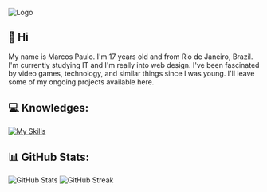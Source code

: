 ![Logo](https://cdn.discordapp.com/attachments/1166028678732456017/1166028816204968026/Banner_GitHub.png?ex=6548fff5&is=65368af5&hm=13915a7ca64842a68fdea86cf07d7469e3d3137e55afcbf807adad3aee3da5f4&)

## 👋 Hi 
My name is Marcos Paulo. I'm 17 years old and from Rio de Janeiro, Brazil. I'm currently studying IT and I'm really into web design. I've been fascinated by video games, technology, and similar things since I was young. I'll leave some of my ongoing projects available here.

## 💻 Knowledges:
[![My Skills](https://skills.thijs.gg/icons?i=html,css,js,cs,figma)](https://skills.thijs.gg)
## 📊 GitHub Stats:
![GitHub Stats](https://github-readme-stats.vercel.app/api?username=pequenu&show_icons=true&hide_border=true&card_width=400&bg_color=2D333B&title_color=ffffff&text_color=d1d1d1&icon_color=d1d1d1&include_all_commits=false&count_private=false) ![GitHub Streak](http://github-readme-streak-stats.herokuapp.com?user=pequenu&hide_border=true&card_width=400&background=2D333B&ring=FFFFFF&currStreakLabel=FFFFFF&sideNums=FFFFFF&currStreakNum=FFFFFF&fire=FFFFFF&sideLabels=FFFFFF&dates=D1D1D1&hide_longest_streak=true)
